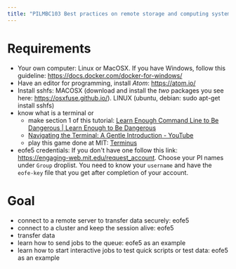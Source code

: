 ```yaml
---
title: "PILMBC103 Best practices on remote storage and computing systems"
---
```


# Requirements


- Your own computer: Linux or MacOSX. If you have Windows, follow this guideline: https://docs.docker.com/docker-for-windows/ 
- Have an editor for programming, install _Atom_: https://atom.io/
- Install sshfs: MACOSX (download and install the _two_ packages you see here: https://osxfuse.github.io/). LINUX (ubuntu, debian: sudo apt-get install sshfs)
- know what is a terminal or
	-  make section 1 of this tutorial: [Learn Enough Command Line to Be Dangerous |  Learn Enough to Be Dangerous](https://www.learnenough.com/command-line-tutorial/basics)
	- [Navigating the Terminal: A Gentle Introduction - YouTube](https://www.youtube.com/watch?v=Vhcx4KJbtes&feature=youtu.be)
	- play this game done at MIT: [Terminus](http://web.mit.edu/mprat/Public/web/Terminus/Web/main.html)
- eofe5 credentials: If you don't have one follow this link: https://engaging-web.mit.edu/request_account. Choose your PI names under `Group` droplist. You need to know your `username` and have the `eofe-key` file that you get after completion of your account.



# Goal

* connect to a remote server to transfer data securely: eofe5
* connect to a cluster and keep the session alive: eofe5
* transfer data
* learn how to send jobs to the queue: eofe5 as an example
* learn how to start interactive jobs to test quick scripts or test data: eofe5 as an example

